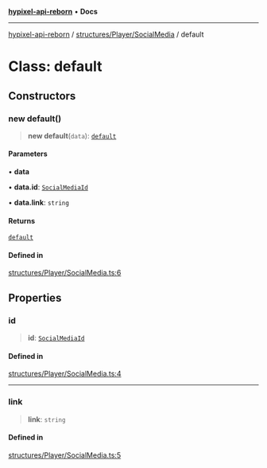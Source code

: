 [**hypixel-api-reborn**](../../../../README.md) • **Docs**

***

[hypixel-api-reborn](../../../../modules.md) / [structures/Player/SocialMedia](../README.md) / default

# Class: default

## Constructors

### new default()

> **new default**(`data`): [`default`](default.md)

#### Parameters

• **data**

• **data.id**: [`SocialMediaId`](../../Types/type-aliases/SocialMediaId.md)

• **data.link**: `string`

#### Returns

[`default`](default.md)

#### Defined in

[structures/Player/SocialMedia.ts:6](https://github.com/Kathund/REBORN-docs-TEST/blob/226e7f6a62bb6bca87ef0828ac84e9098d59f860/src/structures/Player/SocialMedia.ts#L6)

## Properties

### id

> **id**: [`SocialMediaId`](../../Types/type-aliases/SocialMediaId.md)

#### Defined in

[structures/Player/SocialMedia.ts:4](https://github.com/Kathund/REBORN-docs-TEST/blob/226e7f6a62bb6bca87ef0828ac84e9098d59f860/src/structures/Player/SocialMedia.ts#L4)

***

### link

> **link**: `string`

#### Defined in

[structures/Player/SocialMedia.ts:5](https://github.com/Kathund/REBORN-docs-TEST/blob/226e7f6a62bb6bca87ef0828ac84e9098d59f860/src/structures/Player/SocialMedia.ts#L5)
